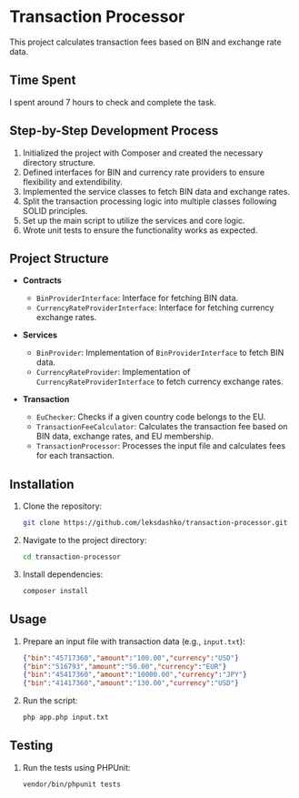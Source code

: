 # Transaction Processor

This project calculates transaction fees based on BIN and exchange rate data.

## Time Spent

I spent around 7 hours to check and complete the task.

## Step-by-Step Development Process

1. Initialized the project with Composer and created the necessary directory structure.
2. Defined interfaces for BIN and currency rate providers to ensure flexibility and extendibility.
3. Implemented the service classes to fetch BIN data and exchange rates.
4. Split the transaction processing logic into multiple classes following SOLID principles.
5. Set up the main script to utilize the services and core logic.
6. Wrote unit tests to ensure the functionality works as expected.

## Project Structure

- **Contracts**
  - `BinProviderInterface`: Interface for fetching BIN data.
  - `CurrencyRateProviderInterface`: Interface for fetching currency exchange rates.

- **Services**
  - `BinProvider`: Implementation of `BinProviderInterface` to fetch BIN data.
  - `CurrencyRateProvider`: Implementation of `CurrencyRateProviderInterface` to fetch currency exchange rates.

- **Transaction**
  - `EuChecker`: Checks if a given country code belongs to the EU.
  - `TransactionFeeCalculator`: Calculates the transaction fee based on BIN data, exchange rates, and EU membership.
  - `TransactionProcessor`: Processes the input file and calculates fees for each transaction.

## Installation

1. Clone the repository:
    ```sh
    git clone https://github.com/leksdashko/transaction-processor.git
    ```

2. Navigate to the project directory:
    ```sh
    cd transaction-processor
    ```

3. Install dependencies:
    ```sh
    composer install
    ```

## Usage

1. Prepare an input file with transaction data (e.g., `input.txt`):
    ```json
    {"bin":"45717360","amount":"100.00","currency":"USD"}
    {"bin":"516793","amount":"50.00","currency":"EUR"}
    {"bin":"45417360","amount":"10000.00","currency":"JPY"}
    {"bin":"41417360","amount":"130.00","currency":"USD"}
    ```

2. Run the script:
    ```sh
    php app.php input.txt
    ```

## Testing

1. Run the tests using PHPUnit:
    ```sh
    vendor/bin/phpunit tests
    ```